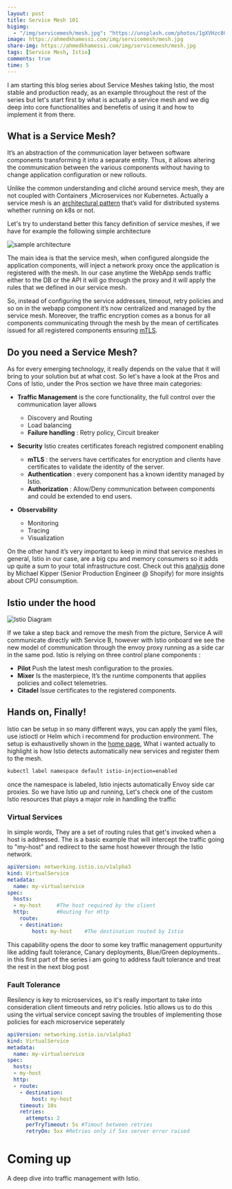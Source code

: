 ```yaml
---
layout: post
title: Service Mesh 101
bigimg:
  - "/img/servicemesh/mesh.jpg": "https://unsplash.com/photos/1gXVHzc8024"
image: https://ahmedkhamessi.com/img/servicemesh/mesh.jpg
share-img: https://ahmedkhamessi.com/img/servicemesh/mesh.jpg
tags: [Service Mesh, Istio]
comments: true
time: 5
---
```

I am starting this blog series about Service Meshes taking Istio, the most stable and production ready, as an example throughout the rest of the series but let's start first by what is actually a service mesh and we dig deep into core functionalities and benefetis of using it and how to implement it from there. 

## What is a Service Mesh?

It’s an abstraction of the communication layer between software components transforming it into a separate entity. Thus, it allows altering the communication between the various components without having to change application configuration or new rollouts.  

Unlike the common understanding and cliché around service mesh, they are not coupled with Containers ,Microservices nor Kubernetes. Actually a service mesh is an [architectural pattern](https://docs.microsoft.com/en-us/dotnet/architecture/cloud-native/service-mesh-communication-infrastructure) that’s valid for distributed systems whether running on k8s or not.

Let's try to understand better this fancy definition of service meshes, if we have for example the following simple architecture

![sample architecture](https://ahmedkhamessi.com/img/servicemesh/service-mesh-generalarchitecture.png)

The main idea is that the service mesh, when configured alongside the application components, will inject a network proxy once the application is registered with the mesh. In our case anytime the WebApp sends traffic either to the DB or the API it will go through the proxy and it will apply the rules that we defined in our service mesh.

So, instead of configuring the service addresses, timeout, retry policies and so on in the webapp component it’s now centralized and managed by the service mesh. Moreover, the traffic encryption comes as a bonus for all components communicating through the mesh by the mean of certificates issued for all registered components ensuring [mTLS](https://medium.com/@FreedomBen/what-is-mtls-and-how-does-it-work-9dcdbf6c1e41).

## Do you need a Service Mesh?

As for every emerging technology, it really depends on the value that it will bring to your solution but at what cost. So let's have a look at the Pros and Cons of Istio, under the Pros section we have three main categories:

- **Traffic Management** is the core functionality, the full control over the communication layer allows
    * Discovery and Routing
    * Load balancing
    * **Failure handling** : Retry policy, Circuit breaker

- **Security** Istio creates certificates foreach registred component enabling
    * **mTLS** : the servers have certificates for encryption and clients have certificates to validate the identity of the server.
    * **Authentication** : every component has a known identity managed by Istio.
    * **Authorization** : Allow/Deny communication between components and could be extended to end users.

- **Observability**
    * Monitoring
    * Tracing
    * Visualization      

On the other hand it’s very important to keep in mind that service meshes in general, Istio in our case, are a big cpu and memory consumers so it adds up quite a sum to your total infrastructure cost. Check out this [analysis](https://medium.com/@michael_87395/benchmarking-istio-linkerd-cpu-c36287e32781) done by Michael Kipper (Senior Production Engineer @ Shopify) for more insights about CPU consumption.

## Istio under the hood

![Istio Diagram](https://ahmedkhamessi.com/img/servicemesh/istio_diagram.png)

If we take a step back and remove the mesh from the picture, Service A will communicate directly with Service B, however with Istio onboard we see the new model of communication through the envoy proxy running as a side car in the same pod.
Istio is relying on three control plane components :

- **Pilot** Push the latest mesh configuration to the proxies.
- **Mixer** Is the masterpiece, It’s the runtime components that applies policies and collect telemetries.
- **Citadel** Issue certificates to the registered components.

## Hands on, Finally!

Istio can be setup in so many different ways, you can apply the yaml files, use istioctl or Helm which i recommend for production environment. The setup is exhaustivelly shown in the [home page](https://istio.io/latest/docs/setup/getting-started/), What i wanted actually to highlight is how Istio detects automatically new services and register them to the mesh.
```bash
kubectl label namespace default istio-injection=enabled
```
once the namespace is labeled, Istio injects automatically Envoy side car proxies. So we have Istio up and running, Let's check one of the custom Istio resources that plays a major role in handling the traffic

### Virtual Services

In simple words, They are a set of routing rules that get's invoked when a host is addressed. The is a basic example that will intercept the traffic going to "my-host" and redirect to the same host however through the Istio network. 
```yaml
apiVersion: networking.istio.io/v1alpha3
kind: VirtualService
metadata:
  name: my-virtualservice
spec:
  hosts:
  - my-host     #The host required by the client
  http:         #Routing for Http
    route:
    - destination:
        host: my-host    #The destination routed by Istio
```
This capability opens the door to some key traffic management oppurtunity like adding fault tolerance, Canary deployments, Blue/Green deployments.. in this first part of the series i am going to address fault tolerance and treat the rest in the next blog post

### Fault Tolerance

Resilency is key to microservices, so it's really important to take into consideration client timeouts and retry policies. Istio allows us to do this using the virtual service concept saving the troubles of implementing those policies for each microservice seperately
```yaml
apiVersion: networking.istio.io/v1alpha3
kind: VirtualService
metadata:
  name: my-virtualservice
spec:
  hosts:
  - my-host
  http:
  - route:
    - destination:
        host: my-host
    timeout: 10s   
    retries:
      attempts: 2
      perTryTimeout: 5s #Timout between retries
      retryOn: 5xx #Retries only if 5xx server error raised
```

# Coming up

A deep dive into traffic management with Istio.